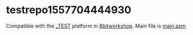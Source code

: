 testrepo1557704444930
=====

Compatible with the [_TEST](http://8bitworkshop.com/redir.html?platform=_TEST&importURL=undefined) platform in [8bitworkshop](http://8bitworkshop.com/). Main file is [main.asm](main.asm#mainfile).
